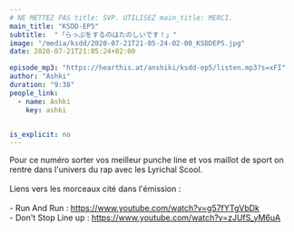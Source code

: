 ```yaml
---
# NE METTEZ PAS title: SVP. UTILISEZ main_title: MERCI.
main_title: "KSDD-EP5"
subtitle:  "「らっぷをするのはたのしいです！」"
image: "/media/ksdd/2020-07-21T21-05-24-02-00_KSDDEP5.jpg"
date: 2020-07-21T21:05:24+02:00

episode_mp3: "https://hearthis.at/anshiki/ksdd-ep5/listen.mp3?s=xFI"
author: "Ashki"
duration: "9:38"
people_link: 
  - name: Ashki
    key: ashki


is_explicit: no
---
```


<PodcastHeader/>

<!-- ECRIRE LA DESCRIPTION DE L'EPISODE SOUS CETTE LIGNE -->
Pour ce numéro sorter vos meilleur punche line et vos maillot de sport on rentre dans l'univers du rap avec les Lyrichal Scool.<br>
<br>
Liens vers les morceaux cité dans l'émission :<br>
<br>
	- Run And Run : https://www.youtube.com/watch?v=g57fYTgVbDk<br>
	- Don't Stop Line up : https://www.youtube.com/watch?v=zJUfS_yM6uA

